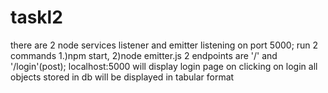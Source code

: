 # taskl2
there are 2 node services listener and emitter listening on  port 5000;
run 2 commands 1.)npm start, 2)node emitter.js
2 endpoints are '/' and '/login'(post);
localhost:5000 will display login page on clicking on login all objects stored in db will be displayed in tabular format
